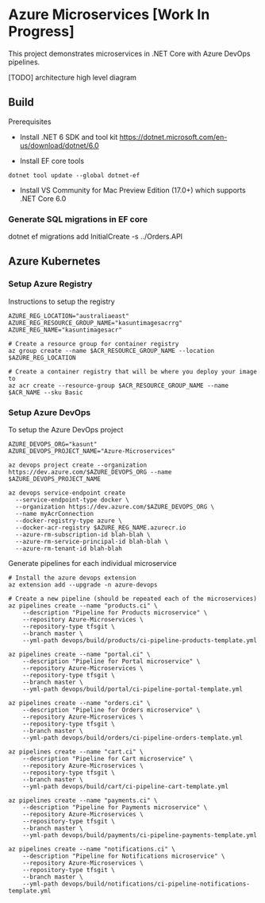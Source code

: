 ﻿# Azure Microservices [Work In Progress]

This project demonstrates microservices in .NET Core with Azure DevOps pipelines.

[TODO] architecture high level diagram

## Build

Prerequisites

* Install .NET 6 SDK and tool kit https://dotnet.microsoft.com/en-us/download/dotnet/6.0

* Install EF core tools
```
dotnet tool update --global dotnet-ef
```

* Install VS Community for Mac Preview Edition (17.0+) which supports .NET Core 6.0

### Generate SQL migrations in EF core

dotnet ef migrations add InitialCreate -s ../Orders.API

## Azure Kubernetes

### Setup Azure Registry

Instructions to setup the registry
```
AZURE_REG_LOCATION="australiaeast"
AZURE_REG_RESOURCE_GROUP_NAME="kasuntimagesacrrg"
AZURE_REG_NAME="kasuntimagesacr"
 
# Create a resource group for container registry
az group create --name $ACR_RESOURCE_GROUP_NAME --location $AZURE_REG_LOCATION
 
# Create a container registry that will be where you deploy your image to
az acr create --resource-group $ACR_RESOURCE_GROUP_NAME --name $ACR_NAME --sku Basic
```

### Setup Azure DevOps

To setup the Azure DevOps project
```
AZURE_DEVOPS_ORG="kasunt"
AZURE_DEVOPS_PROJECT_NAME="Azure-Microservices"

az devops project create --organization https://dev.azure.com/$AZURE_DEVOPS_ORG --name $AZURE_DEVOPS_PROJECT_NAME

az devops service-endpoint create 
  --service-endpoint-type docker \
  --organization https://dev.azure.com/$AZURE_DEVOPS_ORG \
  --name myAcrConnection
  --docker-registry-type azure \
  --docker-acr-registry $AZURE_REG_NAME.azurecr.io
  --azure-rm-subscription-id blah-blah \
  --azure-rm-service-principal-id blah-blah \
  --azure-rm-tenant-id blah-blah
```

Generate pipelines for each individual microservice

```
# Install the azure devops extension
az extension add --upgrade -n azure-devops

# Create a new pipeline (should be repeated each of the microservices)
az pipelines create --name "products.ci" \
    --description "Pipeline for Products microservice" \
    --repository Azure-Microservices \
    --repository-type tfsgit \
    --branch master \
    --yml-path devops/build/products/ci-pipeline-products-template.yml

az pipelines create --name "portal.ci" \
    --description "Pipeline for Portal microservice" \
    --repository Azure-Microservices \
    --repository-type tfsgit \
    --branch master \
    --yml-path devops/build/portal/ci-pipeline-portal-template.yml

az pipelines create --name "orders.ci" \
    --description "Pipeline for Orders microservice" \
    --repository Azure-Microservices \
    --repository-type tfsgit \
    --branch master \
    --yml-path devops/build/orders/ci-pipeline-orders-template.yml

az pipelines create --name "cart.ci" \
    --description "Pipeline for Cart microservice" \
    --repository Azure-Microservices \
    --repository-type tfsgit \
    --branch master \
    --yml-path devops/build/cart/ci-pipeline-cart-template.yml

az pipelines create --name "payments.ci" \
    --description "Pipeline for Payments microservice" \
    --repository Azure-Microservices \
    --repository-type tfsgit \
    --branch master \
    --yml-path devops/build/payments/ci-pipeline-payments-template.yml

az pipelines create --name "notifications.ci" \
    --description "Pipeline for Notifications microservice" \
    --repository Azure-Microservices \
    --repository-type tfsgit \
    --branch master \
    --yml-path devops/build/notifications/ci-pipeline-notifications-template.yml
```